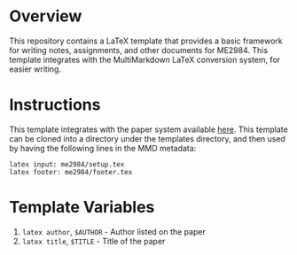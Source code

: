 # Overview

This repository contains a LaTeX template that provides a basic framework for writing notes, assignments, and other documents for ME2984. This template integrates with the MultiMarkdown LaTeX conversion system, for easier writing.

# Instructions

This template integrates with the paper system available [here](https://github.com/trecvt-oss/papers_base). This template can be cloned into a directory under the templates directory, and then used by having the following lines in the MMD metadata:

```
latex input: me2984/setup.tex
latex footer: me2984/footer.tex
```

# Template Variables

1. `latex author`, `$AUTHOR` - Author listed on the paper
2. `latex title`, `$TITLE` - Title of the paper